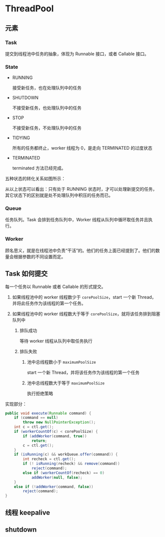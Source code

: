 # ThreadPool

## 元素

### Task

提交到线程池中任务的抽象，体现为 Runnable 接口，或者 Callable 接口。

### State 

- RUNNING

  接受新任务，也在处理队列中的任务

- SHUTDOWN

  不接受新任务，也处理队列中的任务

- STOP

  不接受新任务，不处理队列中的任务

- TIDYING

  所有的任务都终止，worker 线程为 0，是走向 TERMINATED 的过度状态

- TERMINATED

  terminated 方法已经完成。

五种状态的转化关系如图所示：





从以上状态可以看出：只有处于 RUNNING 状态时，才可以处理新提交的任务，其它状态下的区别就是处不处理队列中积压的任务而已。

### Queue

任务队列。Task 会排到任务队列中，Worker 线程从队列中循环取任务并且执行。

### Worker

顾名思义，就是在线程池中负责“干活”的。他们的任务上面已经提到了。他们的数量会根据参数的不同设置而定。

## Task 如何提交

每一个任务以 Runnable 或者 Callable 的形式提交。

1. 如果线程池中的 worker 线程数少于 `corePoolSize`，start 一个新 Thread，并将此任务作为该线程的第一个任务。

2. 如果线程池中的 worker 线程数大于等于 `corePoolSize`，就将该任务排到阻塞队列中

    1. 排队成功

       等待 worker 线程从队列中取任务执行

    2. 排队失败

       1. 池中总线程数小于 `maximumPoolSize`

          start 一个新 Thread，并将该任务作为该线程的第一个任务

       2. 池中总线程数大于等于 `maximumPoolSize`

          执行拒绝策略



实现部分：

```Java
public void execute(Runnable command) {
    if (command == null)
        throw new NullPointerException();
    int c = ctl.get();
    if (workerCountOf(c) < corePoolSize) {
        if (addWorker(command, true))
            return;
        c = ctl.get();
    }
    if (isRunning(c) && workQueue.offer(command)) {
        int recheck = ctl.get();
        if (! isRunning(recheck) && remove(command))
            reject(command);
        else if (workerCountOf(recheck) == 0)
            addWorker(null, false);
    }
    else if (!addWorker(command, false))
        reject(command);
}
```







## 线程 keepalive

## shutdown

